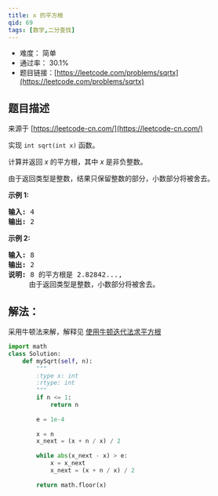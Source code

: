 ```yaml
---
title: x 的平方根
qid: 69
tags: [数学,二分查找]
---
```



- 难度： 简单
- 通过率： 30.1%
- 题目链接：[https://leetcode.com/problems/sqrtx](https://leetcode.com/problems/sqrtx)


## 题目描述

来源于 [https://leetcode-cn.com/](https://leetcode-cn.com/)

<p>实现&nbsp;<code>int sqrt(int x)</code>&nbsp;函数。</p>

<p>计算并返回&nbsp;<em>x</em>&nbsp;的平方根，其中&nbsp;<em>x </em>是非负整数。</p>

<p>由于返回类型是整数，结果只保留整数的部分，小数部分将被舍去。</p>

<p><strong>示例 1:</strong></p>

<pre><strong>输入:</strong> 4
<strong>输出:</strong> 2
</pre>

<p><strong>示例 2:</strong></p>

<pre><strong>输入:</strong> 8
<strong>输出:</strong> 2
<strong>说明:</strong> 8 的平方根是 2.82842..., 
&nbsp;    由于返回类型是整数，小数部分将被舍去。
</pre>


## 解法：

采用牛顿法来解，解释见 [使用牛顿迭代法求平方根](https://github.com/wy-ei/notebook/issues/50)

```python
import math
class Solution:
    def mySqrt(self, n):
        """
        :type x: int
        :rtype: int
        """
        if n <= 1:
            return n
        
        e = 1e-4
        
        x = n
        x_next = (x + n / x) / 2
        
        while abs(x_next - x) > e:
            x = x_next
            x_next = (x + n / x) / 2
        
        return math.floor(x)
```